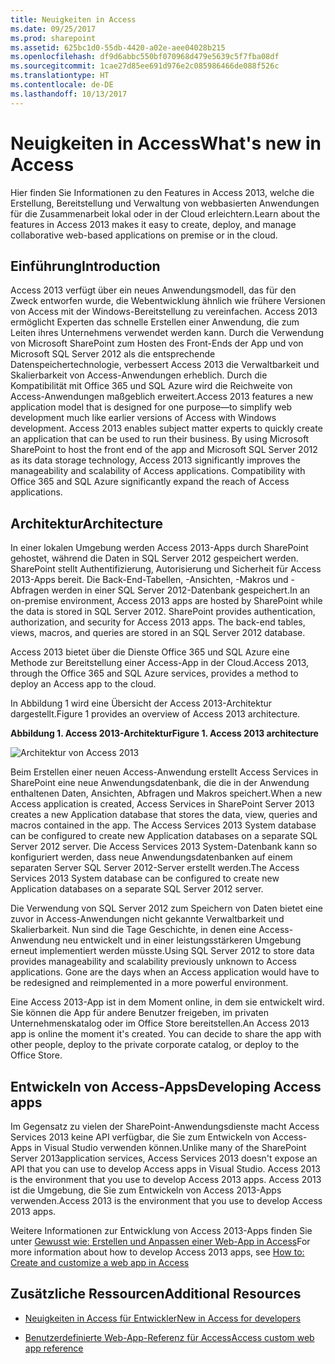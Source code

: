 ```yaml
---
title: Neuigkeiten in Access
ms.date: 09/25/2017
ms.prod: sharepoint
ms.assetid: 625bc1d0-55db-4420-a02e-aee04028b215
ms.openlocfilehash: df9d6abbc550bf070968d479e5639c5f7fba08df
ms.sourcegitcommit: 1cae27d85ee691d976e2c085986466de088f526c
ms.translationtype: HT
ms.contentlocale: de-DE
ms.lasthandoff: 10/13/2017
---
```

# <a name="whats-new-in-access"></a><span data-ttu-id="aef39-102">Neuigkeiten in Access</span><span class="sxs-lookup"><span data-stu-id="aef39-102">What's new in Access</span></span>
<span data-ttu-id="aef39-103">Hier finden Sie Informationen zu den Features in Access 2013, welche die Erstellung, Bereitstellung und Verwaltung von webbasierten Anwendungen für die Zusammenarbeit lokal oder in der Cloud erleichtern.</span><span class="sxs-lookup"><span data-stu-id="aef39-103">Learn about the features in Access 2013 makes it easy to create, deploy, and manage collaborative web-based applications on premise or in the cloud.</span></span>
## <a name="introduction"></a><span data-ttu-id="aef39-104">Einführung</span><span class="sxs-lookup"><span data-stu-id="aef39-104">Introduction</span></span>
<span data-ttu-id="aef39-105"><a name="SP15_access15overview_Introduction"> </a></span><span class="sxs-lookup"><span data-stu-id="aef39-105"></span></span>

<span data-ttu-id="aef39-p101">Access 2013 verfügt über ein neues Anwendungsmodell, das für den Zweck entworfen wurde, die Webentwicklung ähnlich wie frühere Versionen von Access mit der Windows-Bereitstellung zu vereinfachen. Access 2013 ermöglicht Experten das schnelle Erstellen einer Anwendung, die zum Leiten ihres Unternehmens verwendet werden kann. Durch die Verwendung von Microsoft SharePoint zum Hosten des Front-Ends der App und von Microsoft SQL Server 2012 als die entsprechende Datenspeichertechnologie, verbessert Access 2013 die Verwaltbarkeit und Skalierbarkeit von Access-Anwendungen erheblich. Durch die Kompatibilität mit Office 365 und SQL Azure wird die Reichweite von Access-Anwendungen maßgeblich erweitert.</span><span class="sxs-lookup"><span data-stu-id="aef39-p101">Access 2013 features a new application model that is designed for one purpose―to simplify web development much like earlier versions of Access with Windows development. Access 2013 enables subject matter experts to quickly create an application that can be used to run their business. By using Microsoft SharePoint to host the front end of the app and Microsoft SQL Server 2012 as its data storage technology, Access 2013 significantly improves the manageability and scalability of Access applications. Compatibility with Office 365 and SQL Azure significantly expand the reach of Access applications.</span></span>
  
    
    

## <a name="architecture"></a><span data-ttu-id="aef39-110">Architektur</span><span class="sxs-lookup"><span data-stu-id="aef39-110">Architecture</span></span>
<span data-ttu-id="aef39-111"><a name="SP15_access15overview_Architecture"> </a></span><span class="sxs-lookup"><span data-stu-id="aef39-111"></span></span>

<span data-ttu-id="aef39-p102">In einer lokalen Umgebung werden Access 2013-Apps durch SharePoint gehostet, während die Daten in SQL Server 2012 gespeichert werden. SharePoint stellt Authentifizierung, Autorisierung und Sicherheit für Access 2013-Apps bereit. Die Back-End-Tabellen, -Ansichten, -Makros und -Abfragen werden in einer SQL Server 2012-Datenbank gespeichert.</span><span class="sxs-lookup"><span data-stu-id="aef39-p102">In an on-premise environment, Access 2013 apps are hosted by SharePoint while the data is stored in SQL Server 2012. SharePoint provides authentication, authorization, and security for Access 2013 apps. The back-end tables, views, macros, and queries are stored in an SQL Server 2012 database.</span></span>
  
    
    
<span data-ttu-id="aef39-115">Access 2013 bietet über die Dienste Office 365 und SQL Azure eine Methode zur Bereitstellung einer Access-App in der Cloud.</span><span class="sxs-lookup"><span data-stu-id="aef39-115">Access 2013, through the Office 365 and SQL Azure services, provides a method to deploy an Access app to the cloud.</span></span>
  
    
    
<span data-ttu-id="aef39-116">In Abbildung 1 wird eine Übersicht der Access 2013-Architektur dargestellt.</span><span class="sxs-lookup"><span data-stu-id="aef39-116">Figure 1 provides an overview of Access 2013 architecture.</span></span>
  
    
    

<span data-ttu-id="aef39-117">**Abbildung 1. Access 2013-Architektur**</span><span class="sxs-lookup"><span data-stu-id="aef39-117">**Figure 1. Access 2013 architecture**</span></span>

  
    
    

  
    
    
![Architektur von Access 2013](../images/odc_Office15_Access15OverviewDK2_Figure07.jpg)
  
    
    
<span data-ttu-id="aef39-119">Beim Erstellen einer neuen Access-Anwendung erstellt Access Services in SharePoint eine neue Anwendungsdatenbank, die die in der Anwendung enthaltenen Daten, Ansichten, Abfragen und Makros speichert.</span><span class="sxs-lookup"><span data-stu-id="aef39-119">When a new Access application is created, Access Services in SharePoint Server 2013 creates a new Application database that stores the data, view, queries and macros contained in the app. The Access Services 2013 System database can be configured to create new Application databases on a separate SQL Server 2012 server.</span></span> <span data-ttu-id="aef39-120">Die Access Services 2013 System-Datenbank kann so konfiguriert werden, dass neue Anwendungsdatenbanken auf einem separaten Server SQL Server 2012-Server erstellt werden.</span><span class="sxs-lookup"><span data-stu-id="aef39-120">The Access Services 2013 System database can be configured to create new Application databases on a separate SQL Server 2012 server.</span></span>
  
    
    
<span data-ttu-id="aef39-p104">Die Verwendung von SQL Server 2012 zum Speichern von Daten bietet eine zuvor in Access-Anwendungen nicht gekannte Verwaltbarkeit und Skalierbarkeit. Nun sind die Tage Geschichte, in denen eine Access-Anwendung neu entwickelt und in einer leistungsstärkeren Umgebung erneut implementiert werden müsste.</span><span class="sxs-lookup"><span data-stu-id="aef39-p104">Using SQL Server 2012 to store data provides manageability and scalability previously unknown to Access applications. Gone are the days when an Access application would have to be redesigned and reimplemented in a more powerful environment.</span></span>
  
    
    
<span data-ttu-id="aef39-p105">Eine Access 2013-App ist in dem Moment online, in dem sie entwickelt wird. Sie können die App für andere Benutzer freigeben, im privaten Unternehmenskatalog oder im Office Store bereitstellen.</span><span class="sxs-lookup"><span data-stu-id="aef39-p105">An Access 2013 app is online the moment it's created. You can decide to share the app with other people, deploy to the private corporate catalog, or deploy to the Office Store.</span></span>
  
    
    

## <a name="developing-access-apps"></a><span data-ttu-id="aef39-125">Entwickeln von Access-Apps</span><span class="sxs-lookup"><span data-stu-id="aef39-125">Developing Access apps</span></span>
<span data-ttu-id="aef39-126"><a name="SP15_access15overview_DevelopingAccessapps"> </a></span><span class="sxs-lookup"><span data-stu-id="aef39-126"></span></span>

<span data-ttu-id="aef39-127">Im Gegensatz zu vielen der SharePoint-Anwendungsdienste macht Access Services 2013 keine API verfügbar, die Sie zum Entwickeln von Access-Apps in Visual Studio verwenden können.</span><span class="sxs-lookup"><span data-stu-id="aef39-127">Unlike many of the SharePoint Server 2013application services, Access Services 2013 doesn't expose an API that you can use to develop Access apps in Visual Studio. Access 2013 is the environment that you use to develop Access 2013 apps.</span></span> <span data-ttu-id="aef39-128">Access 2013 ist die Umgebung, die Sie zum Entwickeln von Access 2013-Apps verwenden.</span><span class="sxs-lookup"><span data-stu-id="aef39-128">Access 2013 is the environment that you use to develop Access 2013 apps.</span></span>
  
    
    
<span data-ttu-id="aef39-129">Weitere Informationen zur Entwicklung von Access 2013-Apps finden Sie unter [Gewusst wie: Erstellen und Anpassen einer Web-App in Access](http://msdn.microsoft.com/library/628745f4-82e9-4838-9726-6f3e506a654f%28Office.15%29.aspx)</span><span class="sxs-lookup"><span data-stu-id="aef39-129">For more information about how to develop Access 2013 apps, see  [How to: Create and customize a web app in Access](http://msdn.microsoft.com/library/628745f4-82e9-4838-9726-6f3e506a654f%28Office.15%29.aspx)</span></span>
  
    
    

## <a name="additional-resources"></a><span data-ttu-id="aef39-130">Zusätzliche Ressourcen</span><span class="sxs-lookup"><span data-stu-id="aef39-130">Additional Resources</span></span>
<span data-ttu-id="aef39-131"><a name="SP15_access15overview_addres"> </a></span><span class="sxs-lookup"><span data-stu-id="aef39-131"></span></span>


-  [<span data-ttu-id="aef39-132">Neuigkeiten in Access für Entwickler</span><span class="sxs-lookup"><span data-stu-id="aef39-132">New in Access for developers</span></span>](http://msdn.microsoft.com/library/df778f51-d65e-4c30-b618-65003ceb39b3%28Office.15%29.aspx)
    
  
-  [<span data-ttu-id="aef39-133">Benutzerdefinierte Web-App-Referenz für Access</span><span class="sxs-lookup"><span data-stu-id="aef39-133">Access custom web app reference</span></span>](http://msdn.microsoft.com/library/8d696fa4-a6f2-4fb1-8662-a313bf0b5989%28Office.15%29.aspx)
    
  

